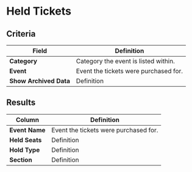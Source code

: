 # Held Tickets

## Criteria

| **Field** | **Definition** |
| --- | --- |
| **Category** | Category the event is listed within. |
| **Event** | Event the tickets were purchased for. |
| **Show Archived Data** | Definition |

## Results

| **Column** | **Definition** |
| --- | --- |
| **Event Name** | Event the tickets were purchased for. |
| **Held Seats** | Definition |
| **Hold Type** | Definition |
| **Section** | Definition |

